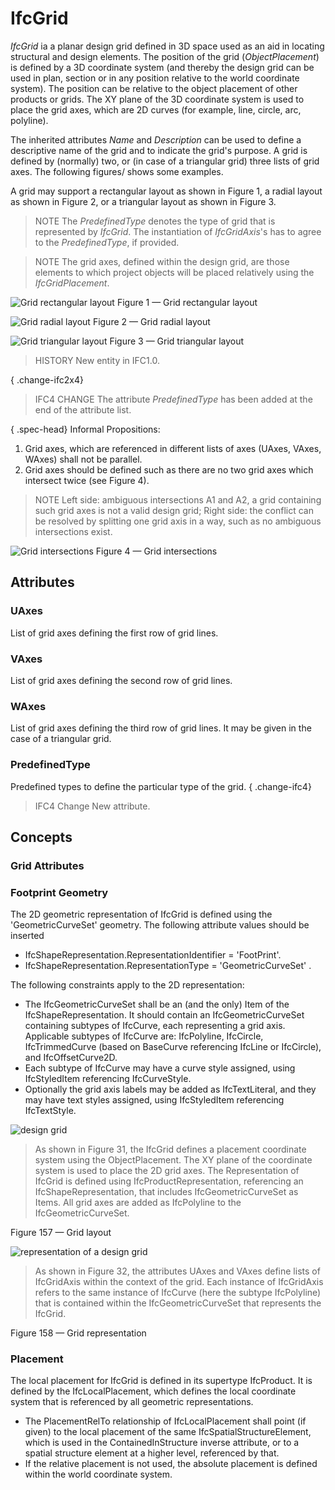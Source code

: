 # IfcGrid

_IfcGrid_ ia a planar design grid defined in 3D space used as an aid in locating structural and design elements. The position of the grid (_ObjectPlacement_) is defined by a 3D coordinate system (and thereby the design grid can be used in plan, section or in any position relative to the world coordinate system). The position can be relative to the object placement of other products or grids. The XY plane of the 3D coordinate system is used to place the grid axes, which are 2D curves (for example, line, circle, arc, polyline).

The inherited attributes _Name_ and _Description_ can be used to define a descriptive name of the grid and to indicate the grid's purpose. A grid is defined by (normally) two, or (in case of a triangular grid) three lists of grid axes. The following figures/ shows some examples.

A grid may support a rectangular layout as shown in Figure 1, a radial layout as shown in Figure 2, or a triangular layout as shown in Figure 3.

> NOTE  The _PredefinedType_ denotes the type of grid that is represented by _IfcGrid_. The instantiation of _IfcGridAxis_'s has to agree to the _PredefinedType_, if provided.

> NOTE  The grid axes, defined within the design grid, are those elements to which project objects will be placed relatively using the _IfcGridPlacement_.

![Grid rectangular layout](../../../../figures/ifcdesigngrid-type1.gif)
Figure 1 &mdash; Grid rectangular layout

![Grid radial layout](../../../../figures/ifcdesigngrid-type2.gif)
Figure 2 &mdash; Grid radial layout

![Grid triangular layout](../../../../figures/ifcdesigngrid-type3.gif)
Figure 3 &mdash; Grid triangular layout

> HISTORY  New entity in IFC1.0.

{ .change-ifc2x4}
> IFC4 CHANGE  The attribute _PredefinedType_ has been added at the end of the attribute list.



{ .spec-head}
Informal Propositions:

 1. Grid axes, which are referenced in different lists of axes (UAxes, VAxes, WAxes) shall not be parallel.
 2. Grid axes should be defined such as there are no two grid axes which intersect twice (see Figure 4).

> NOTE  Left side: ambiguous intersections A1 and A2, a grid containing such grid axes is not a valid design grid;  Right side: the conflict can be resolved by splitting one grid axis in a way, such as no ambiguous intersections exist.

![Grid intersections](../../../../figures/ifcdesigngrid-ip2.gif)
Figure 4 &mdash; Grid intersections

## Attributes

### UAxes
List of grid axes defining the first row of grid lines.

### VAxes
List of grid axes defining the second row of grid lines.

### WAxes
List of grid axes defining the third row of grid lines. It may be given in the case of a triangular grid.

### PredefinedType
Predefined types to define the particular type of the grid.
{ .change-ifc4}
> IFC4 Change  New attribute.

## Concepts

### Grid Attributes


### Footprint Geometry


 The 2D geometric representation of IfcGrid is defined
 using the 'GeometricCurveSet' geometry. The following
 attribute values should be inserted



* IfcShapeRepresentation.RepresentationIdentifier =
 'FootPrint'.
* IfcShapeRepresentation.RepresentationType =
 'GeometricCurveSet' .



 The following constraints apply to the 2D representation:



* The IfcGeometricCurveSet shall be an (and the
 only) Item of the IfcShapeRepresentation. It
 should contain an IfcGeometricCurveSet containing
 subtypes of IfcCurve, each representing a grid axis.
 Applicable subtypes of IfcCurve are:
 IfcPolyline, IfcCircle, IfcTrimmedCurve
 (based on BaseCurve referencing IfcLine or
 IfcCircle), and IfcOffsetCurve2D.
* Each subtype of IfcCurve may have a curve style
 assigned, using IfcStyledItem referencing
 IfcCurveStyle.
* Optionally the grid axis labels may be added as
 IfcTextLiteral, and they may have text styles
 assigned, using IfcStyledItem referencing
 IfcTextStyle.


![design grid](../../../../figures/ifcdesigngrid-layout1.gif)

>
>  As shown in Figure 31, the IfcGrid defines a
>  placement coordinate system using the
>  ObjectPlacement. The XY plane of the
>  coordinate system is used to place the 2D grid axes.
>  The Representation of IfcGrid is
>  defined using IfcProductRepresentation,
>  referencing an IfcShapeRepresentation, that
>  includes IfcGeometricCurveSet as
>  Items. All grid axes are added as
>  IfcPolyline to the
>  IfcGeometricCurveSet.
>


Figure 157 — Grid layout


![representation of a design grid](../../../../figures/ifcgrid-representation.png)

>
>  As shown in Figure 32, the attributes UAxes
>  and VAxes define lists of IfcGridAxis
>  within the context of the grid. Each instance of
>  IfcGridAxis refers to the same instance of
>  IfcCurve (here the subtype IfcPolyline)
>  that is contained within the
>  IfcGeometricCurveSet that represents the
>  IfcGrid.
>


Figure 158 — Grid representation


### Placement


 The local placement for IfcGrid is defined in its
 supertype IfcProduct. It is defined by the
 IfcLocalPlacement, which defines the local coordinate
 system that is referenced by all geometric representations.



* The PlacementRelTo relationship of
 IfcLocalPlacement shall point (if given) to the local
 placement of the same IfcSpatialStructureElement,
 which is used in the ContainedInStructure inverse
 attribute, or to a spatial structure element at a higher
 level, referenced by that.
* If the relative placement is not used, the absolute
 placement is defined within the world coordinate system.
